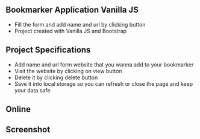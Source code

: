 ## Bookmarker Application Vanilla JS

- Fill the form and add name and url by clicking button
- Project created with Vanilla JS and Bootstrap

## Project Specifications

- Add name and url form website that you wanna add to your bookmarker
- Visit the website by clicking on view button
- Delete it by clicking delete button
- Save it into local storage so you can refresh or close the page and keep your data safe

## Online

## Screenshot
